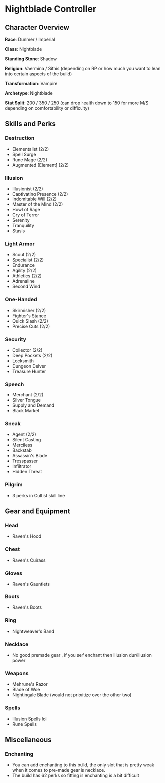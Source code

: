 # Nightblade Controller

## Character Overview

**Race**: Dunmer / Imperial
	
**Class**: Nightblade
 
**Standing Stone**: Shadow

**Religion**: Vaermina / Sithis (depending on RP or how much you want to lean into certain aspects of the build)

**Transformation**: Vampire

**Archetype**: Nightblade

**Stat Split**: 200 / 350 / 250 (can drop health down to 150 for more M/S depending on comfortability or difficulty)

## Skills and Perks

### Destruction

 - Elementalist (2/2)
 - Spell Surge
 - Rune Mage (2/2)
 - Augmented [Element] (2/2)

### Illusion

 - Illusionist (2/2)
 - Captivating Presence (2/2)
 - Indomitable Will (2/2)
 - Master of the Mind (2/2)
 - Howl of Rage
 - Cry of Terror
 - Serenity
 - Tranquility
 - Stasis

### Light Armor
 
 - Scout (2/2)
 - Specialist (2/2)
 - Endurance
 - Agility (2/2)
 - Athletics (2/2)
 - Adrenaline
 - Second Wind

### One-Handed

 - Skirmisher (2/2)
 - Fighter's Stance
 - Quick Slash (2/2)
 - Precise Cuts (2/2)
		
### Security

 - Collector (2/2)
 - Deep Pockets (2/2)
 - Locksmith
 - Dungeon Delver
 - Treasure Hunter
 
### Speech

 - Merchant (2/2)
 - Silver Tongue
 - Supply and Demand
 - Black Market
		
### Sneak

 - Agent (2/2)
 - Silent Casting
 - Merciless
 - Backstab
 - Assassin's Blade
 - Tresspasser
 - Infiltrator
 - Hidden Threat
 
### Pilgrim

 - 3 perks in Cultist skill line

## Gear and Equipment

### Head
 
 - Raven's Hood
 
### Chest
 
 - Raven's Cuirass
 
### Gloves

 - Raven's Gauntlets
 
### Boots

 - Raven's Boots
 
### Ring

 - Nightweaver's Band
 
### Necklace

 - No good premade gear , if you self enchant then illusion dur/illusion power

### Weapons

 - Mehrune's Razor
 - Blade of Woe
 - Nightingale Blade (would not prioritize over the other two)

### Spells
 
 - Illusion Spells lol
 - Rune Spells

## Miscellaneous

### Enchanting

 - You can add enchanting to this build, the only slot that is pretty weak when it comes to pre-made gear is necklace.
 - The build has 62 perks so fitting in enchanting is a bit difficult